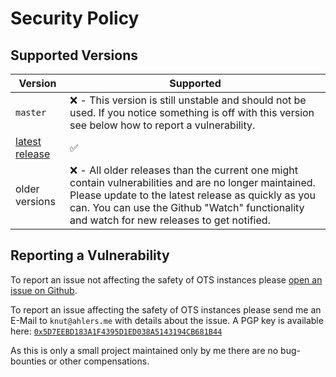 # Security Policy

## Supported Versions

| Version | Supported |
| ------- | ------------------ |
| `master` | :x: - This version is still unstable and should not be used. If you notice something is off with this version see below how to report a vulnerability. |
| [latest release](https://github.com/Luzifer/ots/releases/latest) | :white_check_mark: |
| older versions | :x: - All older releases than the current one might contain vulnerabilities and are no longer maintained. Please update to the latest release as quickly as you can. You can use the Github "Watch" functionality and watch for new releases to get notified. |

## Reporting a Vulnerability

To report an issue not affecting the safety of OTS instances please [open an issue on Github](https://github.com/Luzifer/ots/issues/new).

To report an issue affecting the safety of OTS instances please send me an E-Mail to `knut@ahlers.me` with details about the issue. A PGP key is available here: [`0x5D7EEBD183A1F4395D1ED038A5143194CB681B44`](https://knut.in/gpg)

As this is only a small project maintained only by me there are no bug-bounties or other compensations.
